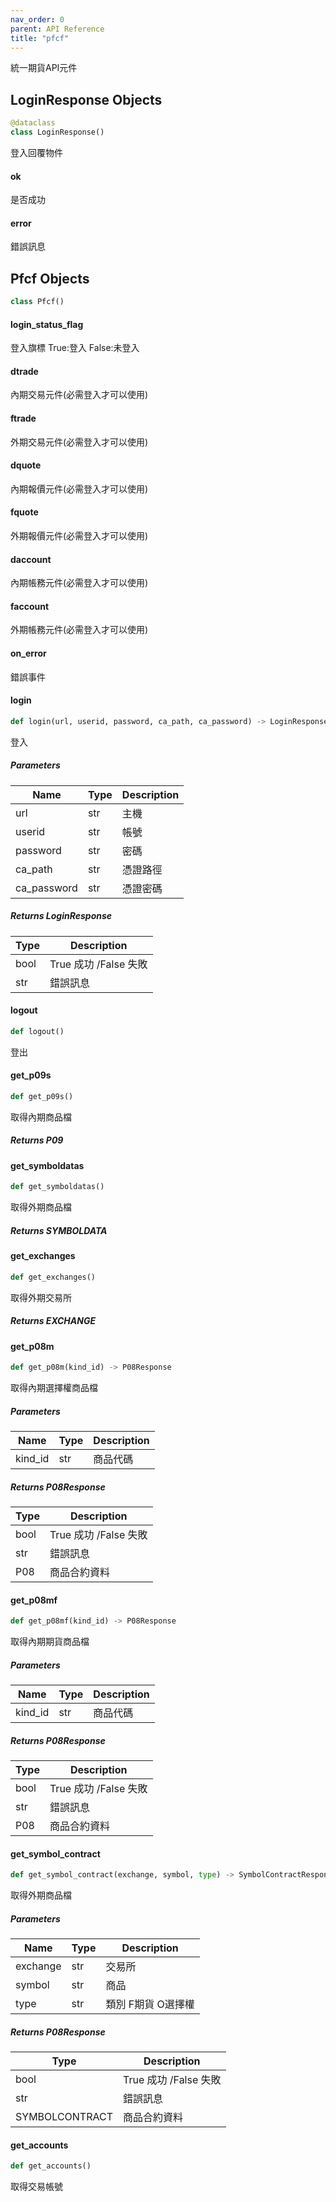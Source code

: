 ```yaml
---  
nav_order: 0
parent: API Reference  
title: "pfcf"
--- 
```

統一期貨API元件

<a id="pfcf.LoginResponse"></a>

## LoginResponse Objects

```python
@dataclass
class LoginResponse()
```

登入回覆物件

<a id="pfcf.LoginResponse.ok"></a>

#### ok

是否成功

<a id="pfcf.LoginResponse.error"></a>

#### error

錯誤訊息

<a id="pfcf.Pfcf"></a>

## Pfcf Objects

```python
class Pfcf()
```

<a id="pfcf.Pfcf.login_status_flag"></a>

#### login\_status\_flag

登入旗標 True:登入 False:未登入

<a id="pfcf.Pfcf.dtrade"></a>

#### dtrade

內期交易元件(必需登入才可以使用)

<a id="pfcf.Pfcf.ftrade"></a>

#### ftrade

外期交易元件(必需登入才可以使用)

<a id="pfcf.Pfcf.dquote"></a>

#### dquote

內期報價元件(必需登入才可以使用)

<a id="pfcf.Pfcf.fquote"></a>

#### fquote

外期報價元件(必需登入才可以使用)

<a id="pfcf.Pfcf.daccount"></a>

#### daccount

內期帳務元件(必需登入才可以使用)

<a id="pfcf.Pfcf.faccount"></a>

#### faccount

外期帳務元件(必需登入才可以使用)

<a id="pfcf.Pfcf.on_error"></a>

#### on\_error

錯誤事件

<a id="pfcf.Pfcf.login"></a>

#### login

```python
def login(url, userid, password, ca_path, ca_password) -> LoginResponse
```

登入
##### Parameters 

| Name | Type | Description |
| ------ | ------ | ------------- |
| url|str | 主機 |     
| userid | str | 帳號 |  
| password | str | 密碼 |  
| ca_path | str | 憑證路徑 |   
| ca_password | str | 憑證密碼 |  

##### Returns LoginResponse

| Type | Description |
| ------ | ------------- |
| bool | True 成功 /False 失敗 |    
| str | 錯誤訊息 |

<a id="pfcf.Pfcf.logout"></a>

#### logout

```python
def logout()
```

登出

<a id="pfcf.Pfcf.get_p09s"></a>

#### get\_p09s

```python
def get_p09s()
```

取得內期商品檔
##### Returns P09

<a id="pfcf.Pfcf.get_symboldatas"></a>

#### get\_symboldatas

```python
def get_symboldatas()
```

取得外期商品檔
##### Returns SYMBOLDATA

<a id="pfcf.Pfcf.get_exchanges"></a>

#### get\_exchanges

```python
def get_exchanges()
```

取得外期交易所
##### Returns EXCHANGE

<a id="pfcf.Pfcf.get_p08m"></a>

#### get\_p08m

```python
def get_p08m(kind_id) -> P08Response
```

取得內期選擇權商品檔
##### Parameters 

| Name | Type | Description |
| ------ | ------ | ------------- |
| kind_id | str | 商品代碼 |         

##### Returns P08Response

| Type | Description |
| ------ | ------------- |
| bool | True 成功 /False 失敗 |    
| str | 錯誤訊息 |    
| P08 | 商品合約資料 |

<a id="pfcf.Pfcf.get_p08mf"></a>

#### get\_p08mf

```python
def get_p08mf(kind_id) -> P08Response
```

取得內期期貨商品檔
##### Parameters 

| Name | Type | Description |
| ------ | ------ | ------------- |
| kind_id | str | 商品代碼 | 

##### Returns P08Response

| Type | Description |
| ------ | ------------- |
| bool | True 成功 /False 失敗 |    
| str | 錯誤訊息 |    
| P08 | 商品合約資料 |

<a id="pfcf.Pfcf.get_symbol_contract"></a>

#### get\_symbol\_contract

```python
def get_symbol_contract(exchange, symbol, type) -> SymbolContractResponse
```

取得外期商品檔
##### Parameters 

| Name | Type | Description |
| ------ | ------ | ------------- |
| exchange | str | 交易所 |         
| symbol |str | 商品 |         
| type | str | 類別 F期貨 O選擇權 |         

##### Returns P08Response

| Type | Description |
| ------ | ------------- |
| bool | True 成功 /False 失敗 |    
| str | 錯誤訊息 |    
| SYMBOLCONTRACT | 商品合約資料 |

<a id="pfcf.Pfcf.get_accounts"></a>

#### get\_accounts

```python
def get_accounts()
```

取得交易帳號

